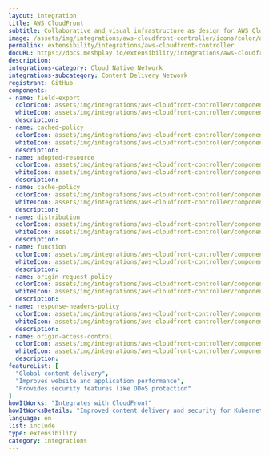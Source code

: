 ```yaml
---
layout: integration
title: AWS CloudFront
subtitle: Collaborative and visual infrastructure as design for AWS CloudFront
image: /assets/img/integrations/aws-cloudfront-controller/icons/color/aws-cloudfront-controller-color.svg
permalink: extensibility/integrations/aws-cloudfront-controller
docURL: https://docs.meshplay.io/extensibility/integrations/aws-cloudfront-controller
description: 
integrations-category: Cloud Native Network
integrations-subcategory: Content Delivery Network
registrant: GitHub
components: 
- name: field-export
  colorIcon: assets/img/integrations/aws-cloudfront-controller/components/field-export/icons/color/field-export-color.svg
  whiteIcon: assets/img/integrations/aws-cloudfront-controller/components/field-export/icons/white/field-export-white.svg
  description: 
- name: cached-policy
  colorIcon: assets/img/integrations/aws-cloudfront-controller/components/cached-policy/icons/color/cached-policy-color.svg
  whiteIcon: assets/img/integrations/aws-cloudfront-controller/components/cached-policy/icons/white/cached-policy-white.svg
  description: 
- name: adopted-resource
  colorIcon: assets/img/integrations/aws-cloudfront-controller/components/adopted-resource/icons/color/adopted-resource-color.svg
  whiteIcon: assets/img/integrations/aws-cloudfront-controller/components/adopted-resource/icons/white/adopted-resource-white.svg
  description: 
- name: cache-policy
  colorIcon: assets/img/integrations/aws-cloudfront-controller/components/cache-policy/icons/color/cache-policy-color.svg
  whiteIcon: assets/img/integrations/aws-cloudfront-controller/components/cache-policy/icons/white/cache-policy-white.svg
  description: 
- name: distribution
  colorIcon: assets/img/integrations/aws-cloudfront-controller/components/distribution/icons/color/distribution-color.svg
  whiteIcon: assets/img/integrations/aws-cloudfront-controller/components/distribution/icons/white/distribution-white.svg
  description: 
- name: function
  colorIcon: assets/img/integrations/aws-cloudfront-controller/components/function/icons/color/function-color.svg
  whiteIcon: assets/img/integrations/aws-cloudfront-controller/components/function/icons/white/function-white.svg
  description: 
- name: origin-request-policy
  colorIcon: assets/img/integrations/aws-cloudfront-controller/components/origin-request-policy/icons/color/origin-request-policy-color.svg
  whiteIcon: assets/img/integrations/aws-cloudfront-controller/components/origin-request-policy/icons/white/origin-request-policy-white.svg
  description: 
- name: response-headers-policy
  colorIcon: assets/img/integrations/aws-cloudfront-controller/components/response-headers-policy/icons/color/response-headers-policy-color.svg
  whiteIcon: assets/img/integrations/aws-cloudfront-controller/components/response-headers-policy/icons/white/response-headers-policy-white.svg
  description: 
- name: origin-access-control
  colorIcon: assets/img/integrations/aws-cloudfront-controller/components/origin-access-control/icons/color/origin-access-control-color.svg
  whiteIcon: assets/img/integrations/aws-cloudfront-controller/components/origin-access-control/icons/white/origin-access-control-white.svg
  description: 
featureList: [
  "Global content delivery",
  "Improves website and application performance",
  "Provides security features like DDoS protection"
]
howItWorks: "Integrates with CloudFront"
howItWorksDetails: "Improved content delivery and security for Kubernetes applications"
language: en
list: include
type: extensibility
category: integrations
---
```

